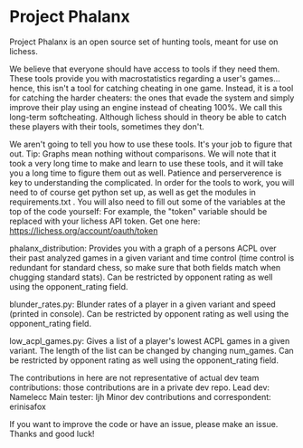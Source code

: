 # Project Phalanx

Project Phalanx is an open source set of hunting tools, meant for use on lichess. 

We believe that everyone should have access to tools if they need them. These tools provide you with macrostatistics regarding a user's games... hence, this isn't a tool for catching cheating in one game. Instead, it is a tool for catching the harder cheaters: the ones that evade the system and simply improve their play using an engine instead of cheating 100%. We call this long-term softcheating. Although lichess should in theory be able to catch these players with their tools, sometimes they don't. 

We aren't going to tell you how to use these tools. It's your job to figure that out. Tip: Graphs mean nothing without comparisons. We will note that it took a very long time to make and learn to use these tools, and it will take you a long time to figure them out as well. Patience and perserverence is key to understanding the complicated. In order for the tools to work, you will need to of course get python set up, as well as get the modules in requirements.txt . You will also need to fill out some of the variables at the top of the code yourself: For example, the "token" variable should be replaced with your lichess API token. Get one here: https://lichess.org/account/oauth/token

phalanx_distribution: Provides you with a graph of a persons ACPL over their past analyzed games in a given variant and time control (time control is redundant for standard chess, so make sure that both fields match when chugging standard stats). Can be restricted by opponent rating as well using the opponent_rating field.

blunder_rates.py: Blunder rates of a player in a given variant and speed (printed in console). Can be restricted by opponent rating as well using the opponent_rating field.

low_acpl_games.py: Gives a list of a player's lowest ACPL games in a given variant. The length of the list can be changed by changing num_games. Can be restricted by opponent rating as well using the opponent_rating field.

The contributions in here are not representative of actual dev team contributions: those contributions are in a private dev repo.
Lead dev: Namelecc
Main tester: Ijh
Minor dev contributions and correspondent: erinisafox

If you want to improve the code or have an issue, please make an issue. Thanks and good luck!
